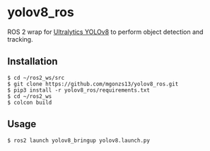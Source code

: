 # yolov8_ros

ROS 2 wrap for [Ultralytics YOLOv8](https://github.com/ultralytics/ultralytics) to perform object detection and tracking.


## Installation
```shell
$ cd ~/ros2_ws/src
$ git clone https://github.com/mgonzs13/yolov8_ros.git
$ pip3 install -r yolov8_ros/requirements.txt
$ cd ~/ros2_ws
$ colcon build
```

## Usage
```shell
$ ros2 launch yolov8_bringup yolov8.launch.py
```
